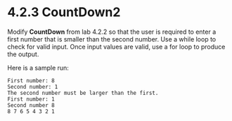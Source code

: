 # 4.2.3 CountDown2
Modify <b>CountDown</b> from lab 4.2.2 so that the user is required to enter a first number that is smaller than the second number. Use a while loop to check for valid input. Once input values are valid, use a for loop to produce the output.

Here is a sample run:
```
First number: 8
Second number: 1
The second number must be larger than the first.
First number: 1
Second number 8
8 7 6 5 4 3 2 1
```